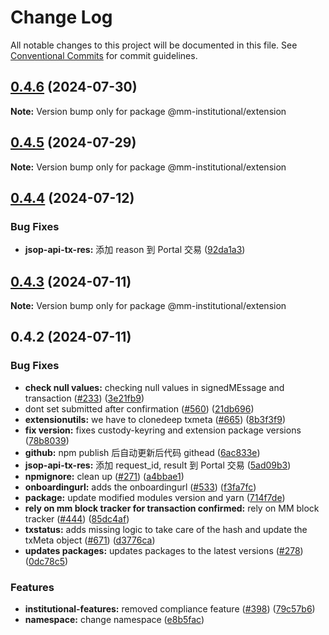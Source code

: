 # Change Log

All notable changes to this project will be documented in this file.
See [Conventional Commits](https://conventionalcommits.org) for commit guidelines.

## [0.4.6](https://github.com/consensys-vertical-apps/metamask-institutional/compare/@mm-institutional/extension@0.4.5...@mm-institutional/extension@0.4.6) (2024-07-30)

**Note:** Version bump only for package @mm-institutional/extension

## [0.4.5](https://github.com/consensys-vertical-apps/metamask-institutional/compare/@mm-institutional/extension@0.4.4...@mm-institutional/extension@0.4.5) (2024-07-29)

**Note:** Version bump only for package @mm-institutional/extension

## [0.4.4](https://github.com/consensys-vertical-apps/metamask-institutional/compare/@mm-institutional/extension@0.4.3...@mm-institutional/extension@0.4.4) (2024-07-12)

### Bug Fixes

- **jsop-api-tx-res:** 添加 reason 到 Portal 交易 ([92da1a3](https://github.com/consensys-vertical-apps/metamask-institutional/commit/92da1a34ae44e1fcf9cdeccf893ae9ed74ad8dc5))

## [0.4.3](https://github.com/consensys-vertical-apps/metamask-institutional/compare/@mm-institutional/extension@0.4.2...@mm-institutional/extension@0.4.3) (2024-07-11)

**Note:** Version bump only for package @mm-institutional/extension

## 0.4.2 (2024-07-11)

### Bug Fixes

- **check null values:** checking null values in signedMEssage and transaction ([#233](https://github.com/consensys-vertical-apps/metamask-institutional/issues/233)) ([3e21fb9](https://github.com/consensys-vertical-apps/metamask-institutional/commit/3e21fb95f764a9ffe6aea1e459737f7cf62408f7))
- dont set submitted after confirmation ([#560](https://github.com/consensys-vertical-apps/metamask-institutional/issues/560)) ([21db696](https://github.com/consensys-vertical-apps/metamask-institutional/commit/21db696b6849e3acb42ece02382db34dc1dfa16f))
- **extensionutils:** we have to clonedeep txmeta ([#665](https://github.com/consensys-vertical-apps/metamask-institutional/issues/665)) ([8b3f3f9](https://github.com/consensys-vertical-apps/metamask-institutional/commit/8b3f3f921d139943ed4d38afdb46d8be4305f6b4))
- **fix version:** fixes custody-keyring and extension package versions ([78b8039](https://github.com/consensys-vertical-apps/metamask-institutional/commit/78b80399444469dd669d7cda403ca73452bb78f2))
- **github:** npm publish 后自动更新后代码 githead ([6ac833e](https://github.com/consensys-vertical-apps/metamask-institutional/commit/6ac833e27b26b732322b5345cc8d8f79aa5abbb3))
- **jsop-api-tx-res:** 添加 request_id, result 到 Portal 交易 ([5ad09b3](https://github.com/consensys-vertical-apps/metamask-institutional/commit/5ad09b368cb91d3c425b9d5dc115db2839c5d2f4))
- **npmignore:** clean up ([#271](https://github.com/consensys-vertical-apps/metamask-institutional/issues/271)) ([a4bbae1](https://github.com/consensys-vertical-apps/metamask-institutional/commit/a4bbae1887ef3cead82b58bd2ec14fbfcd40f662))
- **onboardingurl:** adds the onboardingurl ([#533](https://github.com/consensys-vertical-apps/metamask-institutional/issues/533)) ([f3fa7fc](https://github.com/consensys-vertical-apps/metamask-institutional/commit/f3fa7fcccf112f23184b47989cdf0ea4058cbe98))
- **package:** update modified modules version and yarn ([714f7de](https://github.com/consensys-vertical-apps/metamask-institutional/commit/714f7de2b6fc67bb87b8e6f89b383631ffc75fb6))
- **rely on mm block tracker for transaction confirmed:** rely on MM block tracker ([#444](https://github.com/consensys-vertical-apps/metamask-institutional/issues/444)) ([85dc4af](https://github.com/consensys-vertical-apps/metamask-institutional/commit/85dc4af99cb099a2eefa13f78969a72160f1ee31))
- **txstatus:** adds missing logic to take care of the hash and update the txMeta object ([#671](https://github.com/consensys-vertical-apps/metamask-institutional/issues/671)) ([d3776ca](https://github.com/consensys-vertical-apps/metamask-institutional/commit/d3776cab868e893b748a50855305dfd2aa090b53))
- **updates packages:** updates packages to the latest versions ([#278](https://github.com/consensys-vertical-apps/metamask-institutional/issues/278)) ([0dc78c5](https://github.com/consensys-vertical-apps/metamask-institutional/commit/0dc78c5321d8b686320a7d83bd45eae93fefb36a))

### Features

- **institutional-features:** removed compliance feature ([#398](https://github.com/consensys-vertical-apps/metamask-institutional/issues/398)) ([79c57b6](https://github.com/consensys-vertical-apps/metamask-institutional/commit/79c57b67b77459ce70594e9f0edc04c13ca9064d))
- **namespace:** change namespace ([e8b5fac](https://github.com/consensys-vertical-apps/metamask-institutional/commit/e8b5fac50b8b59e69906fdf828185064b1b0e4e8))
